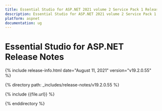 ```yaml
---
title: Essential Studio for ASP.NET 2021 volume 2 Service Pack 1 Release Notes  
description: Essential Studio for ASP.NET 2021 volume 2 Service Pack 1 Release Notes  
platform: aspnet
documentation: ug
---
```


# Essential Studio for ASP.NET  Release Notes  

{% include release-info.html date="August 11, 2021"  version="v19.2.0.55" %} 


{% directory path: _includes/release-notes/v19.2.0.55 %}

{% include {{file.url}} %}

{% enddirectory %}